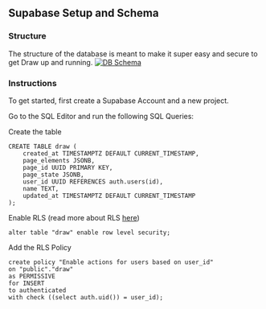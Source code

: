 ## Supabase Setup and Schema

### Structure

The structure of the database is meant to make it super easy and secure to get Draw up and running.
[![DB Schema](https://bzortqhjphsocjbvbxdq.supabase.co/storage/v1/object/public/public-assets/draw/Draw-Readme-DB-Schema.png)]()

### Instructions

To get started, first create a Supabase Account and a new project.

Go to the SQL Editor and run the following SQL Queries:

Create the table

```
CREATE TABLE draw (
    created_at TIMESTAMPTZ DEFAULT CURRENT_TIMESTAMP,
    page_elements JSONB,
    page_id UUID PRIMARY KEY,
    page_state JSONB,
    user_id UUID REFERENCES auth.users(id),
    name TEXT,
    updated_at TIMESTAMPTZ DEFAULT CURRENT_TIMESTAMP
);
```

Enable RLS (read more about RLS [here](https://supabase.com/docs/guides/database/postgres/row-level-security))

```
alter table "draw" enable row level security;
```

Add the RLS Policy

```
create policy "Enable actions for users based on user_id"
on "public"."draw"
as PERMISSIVE
for INSERT
to authenticated
with check ((select auth.uid()) = user_id);
```
